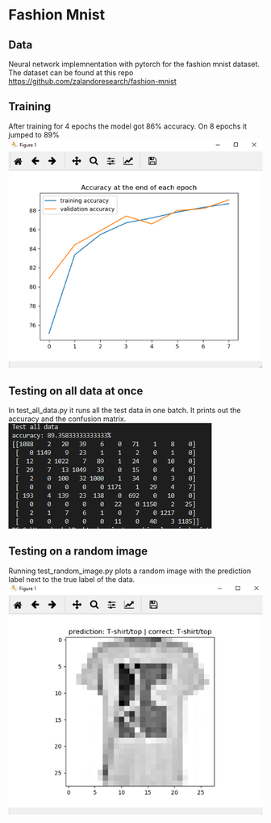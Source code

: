 # Fashion Mnist

## Data
Neural network implemnentation with pytorch for the fashion mnist dataset.
The dataset can be found at this repo https://github.com/zalandoresearch/fashion-mnist

## Training
After training for 4 epochs the model got 86% accuracy. On 8 epochs it jumped to 89%
![Training accuracy](/images/train_accuracy.png "training accuracy over time")

## Testing on all data at once
In test_all_data.py it runs all the test data in one batch.
It prints out the accuracy and the confusion matrix.
![confusion matrix](/images/Confusion_matrix.png "Confusion Matrix")

## Testing on a random image
Running test_random_image.py plots a random image with the prediction label next to the true label of the data.
![random prediction](/images/random_prediction.png "Random prediction")


